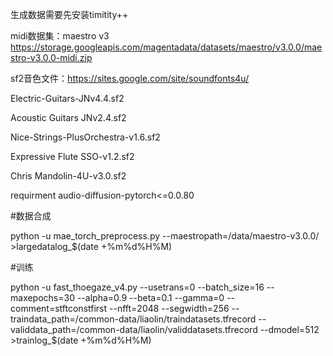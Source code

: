 生成数据需要先安装timitity++

midi数据集：maestro v3 https://storage.googleapis.com/magentadata/datasets/maestro/v3.0.0/maestro-v3.0.0-midi.zip

sf2音色文件：https://sites.google.com/site/soundfonts4u/

Electric-Guitars-JNv4.4.sf2

Acoustic Guitars JNv2.4.sf2

Nice-Strings-PlusOrchestra-v1.6.sf2

Expressive Flute SSO-v1.2.sf2

Chris Mandolin-4U-v3.0.sf2


requirment
audio-diffusion-pytorch<=0.0.80


#数据合成

python -u mae_torch_preprocess.py --maestropath=/data/maestro-v3.0.0/ >largedatalog_$(date +%m%d%H%M)

#训练

python -u fast_thoegaze_v4.py --usetrans=0 --batch_size=16 --maxepochs=30 --alpha=0.9 --beta=0.1 --gamma=0 --comment=stftconstfirst --nfft=2048 --segwidth=256 --traindata_path=/common-data/liaolin/traindatasets.tfrecord --validdata_path=/common-data/liaolin/validdatasets.tfrecord --dmodel=512 >trainlog_$(date +%m%d%H%M)
